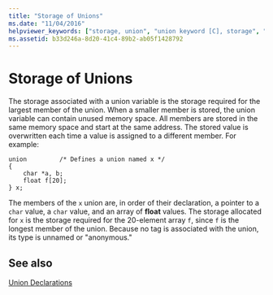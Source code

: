```yaml
---
title: "Storage of Unions"
ms.date: "11/04/2016"
helpviewer_keywords: ["storage, union", "union keyword [C], storage", "union keyword [C]"]
ms.assetid: b33d246a-8d20-41c4-89b2-ab05f1428792
---
```

# Storage of Unions

The storage associated with a union variable is the storage required for the largest member of the union. When a smaller member is stored, the union variable can contain unused memory space. All members are stored in the same memory space and start at the same address. The stored value is overwritten each time a value is assigned to a different member. For example:

```
union         /* Defines a union named x */
{
    char *a, b;
    float f[20];
} x;
```

The members of the `x` union are, in order of their declaration, a pointer to a `char` value, a `char` value, and an array of **float** values. The storage allocated for `x` is the storage required for the 20-element array `f`, since `f` is the longest member of the union. Because no tag is associated with the union, its type is unnamed or "anonymous."

## See also

[Union Declarations](../c-language/union-declarations.md)
